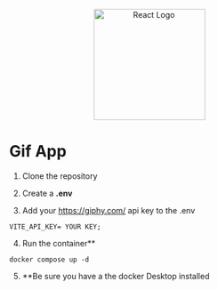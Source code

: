 <p align="center">
  <a href="https://react.dev/learn" target="blank"><img src="https://upload.wikimedia.org/wikipedia/commons/a/a7/React-icon.svg" width="200" alt="React Logo" /></a>
</p>

# Gif App

1. Clone the repository

2. Create a **.env**

3. Add your https://giphy.com/ api key to the .env

```
VITE_API_KEY= YOUR KEY;
```

4. Run the container\*\*

```
docker compose up -d

```

5. \*\*Be sure you have a the docker Desktop installed
